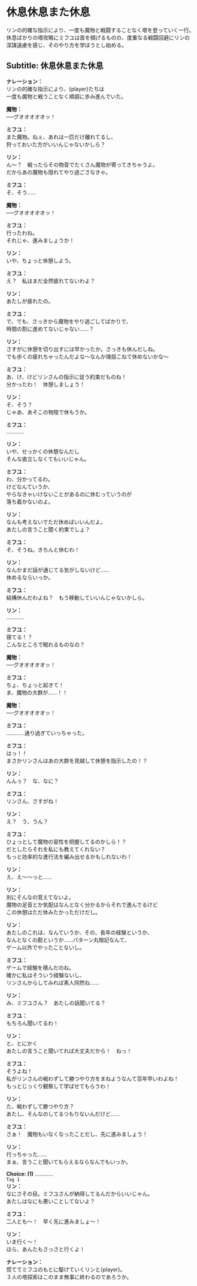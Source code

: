 # 休息休息また休息
リンの的確な指示により、一度も魔物と戦闘することなく塔を登っていく一行。休息ばかりの塔攻略にミフユは首を傾げるものの、度重なる戦闘回避にリンの深謀遠慮を感じ、そのやり方を学ぼうとし始める。
  
## Subtitle: 休息休息また休息
  
**ナレーション：**  
リンの的確な指示により、{player}たちは  
一度も魔物と戦うことなく順調に歩み進んでいた。  
  
**魔物：**  
──グオオオオオッ！  
  
**ミフユ：**  
また魔物。ねぇ、あれは一匹だけ離れてるし、  
狩っておいた方がいいんじゃないかしら？  
  
**リン：**  
ん～？　戦ったらその物音でたくさん魔物が寄ってきちゃうよ。  
だからあの魔物も隠れてやり過ごさなきゃ。  
  
**ミフユ：**  
そ、そう……  
  
**魔物：**  
──グオオオオオッ！  
  
**ミフユ：**  
行ったわね。  
それじゃ、進みましょうか！  
  
**リン：**  
いや、ちょっと休憩しよう。  
  
**ミフユ：**  
え？　私はまだ全然疲れてないわよ？  
  
**リン：**  
あたしが疲れたの。  
  
**ミフユ：**  
で、でも、さっきから魔物をやり過ごしてばかりで、  
時間の割に進めてないじゃない……？  
  
**リン：**  
さすがに休憩を切り出すには早かったか。さっきも休んだしね。  
でも歩くの疲れちゃったんだよな～なんか理屈こねて休めないかな～  
  
**ミフユ：**  
あ、け、けどリンさんの指示に従う約束だものね！  
分かったわ！　休憩しましょう！  
  
**リン：**  
そ、そう？  
じゃあ、あそこの物陰で休もうか。  
  
**ミフユ：**  
…………  
  
**リン：**  
いや、せっかくの休憩なんだし  
そんな直立しなくてもいいじゃん。  
  
**ミフユ：**  
わ、分かってるわ。  
けどなんていうか、  
やらなきゃいけないことがあるのに休むっていうのが  
落ち着かないのよ。  
  
**リン：**  
なんも考えないでただ休めばいいんだよ。  
あたしの言うこと聞く約束でしょ？  
  
**ミフユ：**  
そ、そうね。きちんと休むわ！  
  
**リン：**  
なんかまだ話が通じてる気がしないけど……  
休めるならいっか。  
  
**ミフユ：**  
結構休んだわよね？　もう移動していいんじゃないかしら。  
  
**リン：**  
…………  
  
**ミフユ：**  
寝てる！？  
こんなところで眠れるものなの？  
  
**魔物：**  
──グオオオオオッ！  
  
**ミフユ：**  
ちょ、ちょっと起きて！  
ま、魔物の大群が……！！  
  
**魔物：**  
──グオオオオオッ！  
  
**ミフユ：**  
…………通り過ぎていっちゃった。  
  
**ミフユ：**  
はっ！！  
まさかリンさんはあの大群を見越して休憩を指示したの！？  
  
**リン：**  
んんぅ？　な、なに？  
  
**ミフユ：**  
リンさん、さすがね！  
  
**リン：**  
え？　う、うん？  
  
**ミフユ：**  
ひょっとして魔物の習性を把握してるのかしら！？  
だとしたらそれを私にも教えてくれない？  
もっと効率的な進行法を編み出せるかもしれないわ！  
  
**リン：**  
え、え～～っと……  
  
**リン：**  
別にそんなの覚えてないよ。  
魔物の足音とか気配はなんとなく分かるからそれで進んでるけど  
この休憩はただ休みたかっただけだし。  
  
**リン：**  
あたしのこれは、なんていうか、その、長年の経験というか、  
なんとなくの勘というか……パターン丸暗記なんて、  
ゲーム以外でやったことないし。  
  
**ミフユ：**  
ゲームで経験を積んだのね。  
確かに私はそういう経験ないし、  
リンさんからしてみれば素人同然ね……  
  
**リン：**  
み、ミフユさん？　あたしの話聞いてる？  
  
**ミフユ：**  
もちろん聞いてるわ！  
  
**リン：**  
と、とにかく  
あたしの言うこと聞いてれば大丈夫だから！　ねっ！  
  
**ミフユ：**  
そうよね！  
私がリンさんの戦わずして勝つやり方をまねようなんて百年早いわよね！  
もっとじっくり観察して学ばせてもらうわ！  
  
**リン：**  
た、戦わずして勝つやり方？  
あたし、そんなのしてるつもりないんだけど……  
  
**ミフユ：**  
さぁ！　魔物もいなくなったことだし、先に進みましょう！  
  
**リン：**  
行っちゃった……  
まぁ、言うこと聞いてもらえるならなんでもいっか。  
  
**Choice: (1)**  …………  
`Tag 1`  
**リン：**  
なにさその目。ミフユさんが納得してるんだからいいじゃん。  
あたしはなにも悪いことしてないよ？  
  
**ミフユ：**  
二人とも～！　早く先に進みましょ～！  
  
**リン：**  
いま行く～！  
ほら、あんたもさっさと行くよ！  
  
**ナレーション：**  
慌ててミフユのもとに駆けていくリンと{player}。  
３人の塔探索はこのまま無事に終わるのであろうか。  
